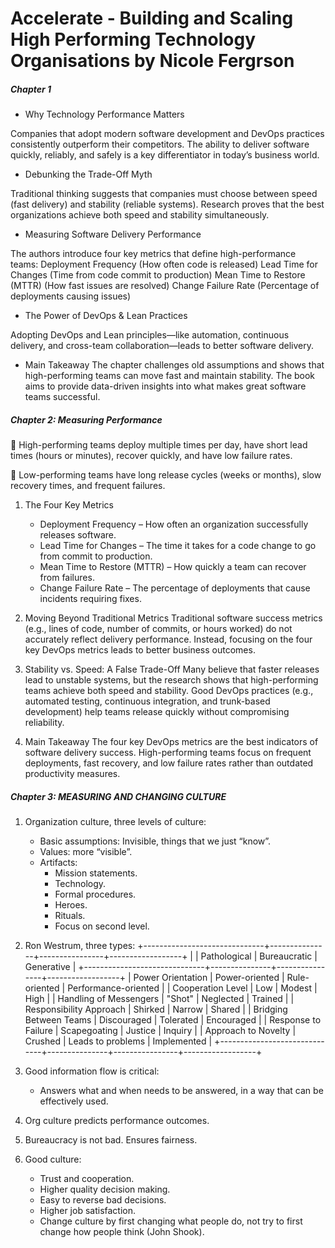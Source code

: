 # Accelerate - Building and Scaling High Performing Technology Organisations by Nicole Fergrson

##### Chapter 1

* Why Technology Performance Matters

Companies that adopt modern software development and DevOps practices consistently outperform their competitors.
The ability to deliver software quickly, reliably, and safely is a key differentiator in today’s business world.

* Debunking the Trade-Off Myth

Traditional thinking suggests that companies must choose between speed (fast delivery) and stability (reliable systems).
Research proves that the best organizations achieve both speed and stability simultaneously.

* Measuring Software Delivery Performance

The authors introduce four key metrics that define high-performance teams:
Deployment Frequency (How often code is released)
Lead Time for Changes (Time from code commit to production)
Mean Time to Restore (MTTR) (How fast issues are resolved)
Change Failure Rate (Percentage of deployments causing issues)

* The Power of DevOps & Lean Practices

Adopting DevOps and Lean principles—like automation, continuous delivery, and cross-team collaboration—leads to better
software delivery.

* Main Takeaway
  The chapter challenges old assumptions and shows that high-performing teams can move fast and maintain stability. The
  book aims to provide data-driven insights into what makes great software teams successful.

##### Chapter 2: Measuring Performance

🚀 High-performing teams deploy multiple times per day, have short lead times (hours or minutes), recover quickly, and
have low failure rates.

🐢 Low-performing teams have long release cycles (weeks or months), slow recovery times, and frequent failures.

1. The Four Key Metrics
    * Deployment Frequency – How often an organization successfully releases software.
    * Lead Time for Changes – The time it takes for a code change to go from commit to production.
    * Mean Time to Restore (MTTR) – How quickly a team can recover from failures.
    * Change Failure Rate – The percentage of deployments that cause incidents requiring fixes.

2. Moving Beyond Traditional Metrics
   Traditional software success metrics (e.g., lines of code, number of commits, or hours worked) do not accurately
   reflect delivery performance.
   Instead, focusing on the four key DevOps metrics leads to better business outcomes.
3. Stability vs. Speed: A False Trade-Off
   Many believe that faster releases lead to unstable systems, but the research shows that high-performing teams achieve
   both speed and stability.
   Good DevOps practices (e.g., automated testing, continuous integration, and trunk-based development) help teams
   release quickly without compromising reliability.

4. Main Takeaway
   The four key DevOps metrics are the best indicators of software delivery success. High-performing teams focus on
   frequent deployments, fast recovery, and low failure rates rather than outdated productivity measures.

##### Chapter 3: MEASURING AND CHANGING CULTURE

1. Organization culture, three levels of culture:
    * Basic assumptions: Invisible, things that we just “know”.
    * Values: more “visible”.
    * Artifacts:
        * Mission statements.
        * Technology.
        * Formal procedures.
        * Heroes.
        * Rituals.
        * Focus on second level.
2. Ron Westrum, three types:
   +------------------------------+---------------+----------------+------------------+
   | | Pathological | Bureaucratic | Generative |
   +------------------------------+---------------+----------------+------------------+
   | Power Orientation | Power-oriented | Rule-oriented | Performance-oriented |
   | Cooperation Level | Low | Modest | High |
   | Handling of Messengers | "Shot"        | Neglected | Trained |
   | Responsibility Approach | Shirked | Narrow | Shared |
   | Bridging Between Teams | Discouraged | Tolerated | Encouraged |
   | Response to Failure | Scapegoating | Justice | Inquiry |
   | Approach to Novelty | Crushed | Leads to problems | Implemented |
   +------------------------------+---------------+----------------+------------------+

3. Good information flow is critical:
    * Answers what and when needs to be answered, in a way that can be effectively used.
4. Org culture predicts performance outcomes.
5. Bureaucracy is not bad. Ensures fairness.
6. Good culture:
    * Trust and cooperation.
    * Higher quality decision making.
    * Easy to reverse bad decisions.
    * Higher job satisfaction.
    * Change culture by first changing what people do, not try to first change how people think (John Shook).

[//]: # (76)
